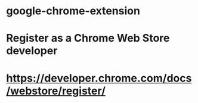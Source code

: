 # google-chrome-extension

# Register as a Chrome Web Store developer

# https://developer.chrome.com/docs/webstore/register/

